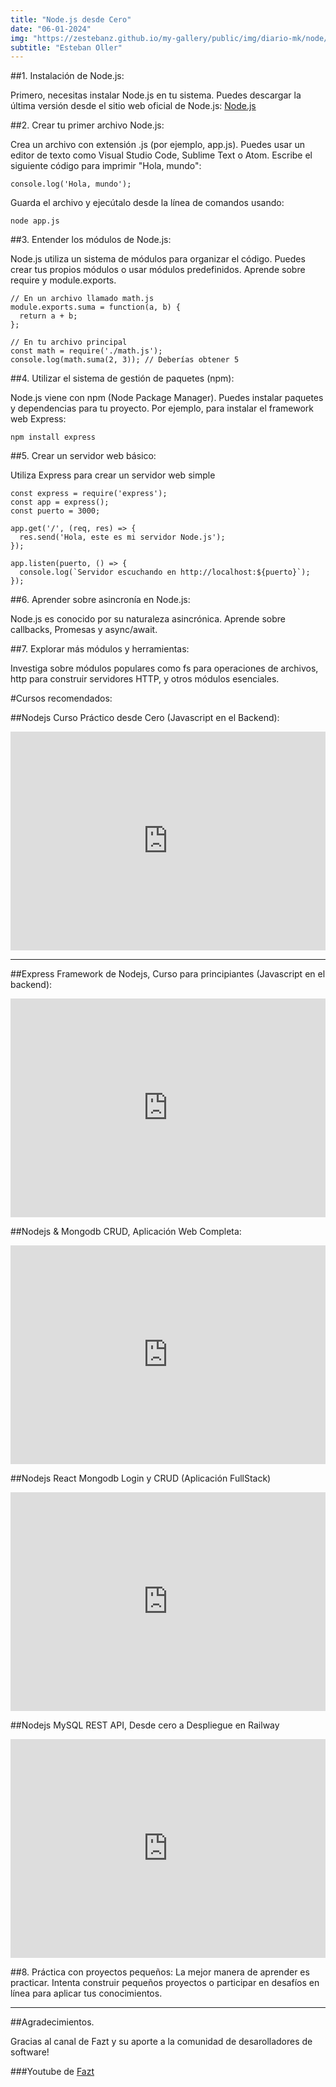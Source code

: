```yaml
---
title: "Node.js desde Cero"
date: "06-01-2024"
img: "https://zestebanz.github.io/my-gallery/public/img/diario-mk/node/node.jpg"
subtitle: "Esteban Oller"
---
```


##1. Instalación de Node.js:

Primero, necesitas instalar Node.js en tu sistema. Puedes descargar la última versión desde el sitio web oficial de Node.js: [Node.js](https://nodejs.org/en)

##2. Crear tu primer archivo Node.js:

Crea un archivo con extensión .js (por ejemplo, app.js). Puedes usar un editor de texto como Visual Studio Code, Sublime Text o Atom. Escribe el siguiente código para imprimir "Hola, mundo":

```
console.log('Hola, mundo');
```

Guarda el archivo y ejecútalo desde la línea de comandos usando:

```
node app.js
```

##3. Entender los módulos de Node.js:

Node.js utiliza un sistema de módulos para organizar el código. Puedes crear tus propios módulos o usar módulos predefinidos. Aprende sobre require y module.exports.

```
// En un archivo llamado math.js
module.exports.suma = function(a, b) {
  return a + b;
};

// En tu archivo principal
const math = require('./math.js');
console.log(math.suma(2, 3)); // Deberías obtener 5

```

##4. Utilizar el sistema de gestión de paquetes (npm):

Node.js viene con npm (Node Package Manager). Puedes instalar paquetes y dependencias para tu proyecto. Por ejemplo, para instalar el framework web Express:

```
npm install express
```

##5. Crear un servidor web básico:

Utiliza Express para crear un servidor web simple

```
const express = require('express');
const app = express();
const puerto = 3000;

app.get('/', (req, res) => {
  res.send('Hola, este es mi servidor Node.js');
});

app.listen(puerto, () => {
  console.log(`Servidor escuchando en http://localhost:${puerto}`);
});

```

##6. Aprender sobre asincronía en Node.js:

Node.js es conocido por su naturaleza asincrónica. Aprende sobre callbacks, Promesas y async/await.

##7. Explorar más módulos y herramientas:

Investiga sobre módulos populares como fs para operaciones de archivos, http para construir servidores HTTP, y otros módulos esenciales.

#Cursos recomendados:

##Nodejs Curso Práctico desde Cero (Javascript en el Backend):

<iframe width="100%" height="350" src="https://www.youtube.com/embed/i3OdKwuBjeM?si=2FTYEpRs_bL2SH23" title="YouTube video player" frameborder="0" allow="accelerometer; autoplay; clipboard-write; encrypted-media; gyroscope; picture-in-picture; web-share" allowfullscreen></iframe>

---

##Express Framework de Nodejs, Curso para principiantes (Javascript en el backend):

<iframe width="100%" height="350" src="https://www.youtube.com/embed/JmJ1WUoUIK4?si=MC4afW-AlqBFavdj" title="YouTube video player" frameborder="0" allow="accelerometer; autoplay; clipboard-write; encrypted-media; gyroscope; picture-in-picture; web-share" allowfullscreen></iframe>

##Nodejs & Mongodb CRUD, Aplicación Web Completa:

<iframe width="100%" height="350"src="https://www.youtube.com/embed/GVfAPWLkk0M?si=LT2W2mgA7_PD-93j" title="YouTube video player" frameborder="0" allow="accelerometer; autoplay; clipboard-write; encrypted-media; gyroscope; picture-in-picture; web-share" allowfullscreen></iframe>

##Nodejs React Mongodb Login y CRUD (Aplicación FullStack)

<iframe width="100%" height="350" src="https://www.youtube.com/embed/NmkY4JgS21A?si=xeE09zSxwAW8aBKK" title="YouTube video player" frameborder="0" allow="accelerometer; autoplay; clipboard-write; encrypted-media; gyroscope; picture-in-picture; web-share" allowfullscreen></iframe>

##Nodejs MySQL REST API, Desde cero a Despliegue en Railway

<iframe width="100%" height="350" src="https://www.youtube.com/embed/3dSkc-DIM74?si=HC0YwvXmHrgoLP9G" title="YouTube video player" frameborder="0" allow="accelerometer; autoplay; clipboard-write; encrypted-media; gyroscope; picture-in-picture; web-share" allowfullscreen></iframe>

##8. Práctica con proyectos pequeños:
La mejor manera de aprender es practicar. Intenta construir pequeños proyectos o participar en desafíos en línea para aplicar tus conocimientos.

---

##Agradecimientos.

Gracias al canal de Fazt y su aporte a la comunidad de desarolladores de software!

###Youtube de [Fazt](https://www.youtube.com/@FaztTech)
